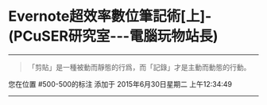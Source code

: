 # Evernote超效率數位筆記術[上]-(PCuSER研究室---電腦玩物站長)

---

> 「剪貼」是一種被動而靜態的行爲，而「記錄」才是主動而動態的行動。

您在位置 #500-500的标注 添加于 2015年6月30日星期二 上午12:34:49

---

